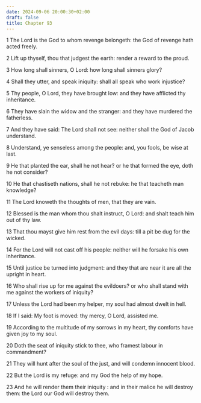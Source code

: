 ```yaml
---
date: 2024-09-06 20:00:30+02:00
draft: false
title: Chapter 93
---
```




1 The Lord is the God to whom revenge belongeth: the God of revenge hath acted freely.

2 Lift up thyself, thou that judgest the earth: render a reward to the proud.

3 How long shall sinners, O Lord: how long shall sinners glory?

4 Shall they utter, and speak iniquity: shall all speak who work injustice?

5 Thy people, O Lord, they have brought low: and they have afflicted thy inheritance.

6 They have slain the widow and the stranger: and they have murdered the fatherless.

7 And they have said: The Lord shall not see: neither shall the God of Jacob understand.

8 Understand, ye senseless among the people: and, you fools, be wise at last.

9 He that planted the ear, shall he not hear? or he that formed the eye, doth he not consider?

10 He that chastiseth nations, shall he not rebuke: he that teacheth man knowledge?

11 The Lord knoweth the thoughts of men, that they are vain.

12 Blessed is the man whom thou shalt instruct, O Lord: and shalt teach him out of thy law.

13 That thou mayst give him rest from the evil days: till a pit be dug for the wicked.

14 For the Lord will not cast off his people: neither will he forsake his own inheritance.

15 Until justice be turned into judgment: and they that are near it are all the upright in heart.

16 Who shall rise up for me against the evildoers? or who shall stand with me against the workers of iniquity?

17 Unless the Lord had been my helper, my soul had almost dwelt in hell.

18 If I said: My foot is moved: thy mercy, O Lord, assisted me.

19 According to the multitude of my sorrows in my heart, thy comforts have given joy to my soul.

20 Doth the seat of iniquity stick to thee, who framest labour in commandment?

21 They will hunt after the soul of the just, and will condemn innocent blood.

22 But the Lord is my refuge: and my God the help of my hope.

23 And he will render them their iniquity : and in their malice he will destroy them: the Lord our God will destroy them.

